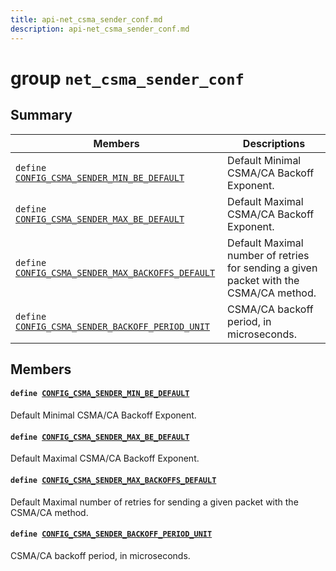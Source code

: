 ```yaml
---
title: api-net_csma_sender_conf.md
description: api-net_csma_sender_conf.md
---
```

# group `net_csma_sender_conf` 

## Summary

 Members                        | Descriptions                                
--------------------------------|---------------------------------------------
`define `[`CONFIG_CSMA_SENDER_MIN_BE_DEFAULT`](#group__net__csma__sender__conf_1ga195c0402b6187d327fddbc3c4f3eb956)            | Default Minimal CSMA/CA Backoff Exponent.
`define `[`CONFIG_CSMA_SENDER_MAX_BE_DEFAULT`](#group__net__csma__sender__conf_1ga217da0a93c7ac72c14c63a9222198c32)            | Default Maximal CSMA/CA Backoff Exponent.
`define `[`CONFIG_CSMA_SENDER_MAX_BACKOFFS_DEFAULT`](#group__net__csma__sender__conf_1gac4de51e882e26ed4a925fe0d8079a630)            | Default Maximal number of retries for sending a given packet with the CSMA/CA method.
`define `[`CONFIG_CSMA_SENDER_BACKOFF_PERIOD_UNIT`](#group__net__csma__sender__conf_1gab1f645973dd616d422f46b8df398da24)            | CSMA/CA backoff period, in microseconds.

## Members

#### `define `[`CONFIG_CSMA_SENDER_MIN_BE_DEFAULT`](#group__net__csma__sender__conf_1ga195c0402b6187d327fddbc3c4f3eb956) 

Default Minimal CSMA/CA Backoff Exponent.

#### `define `[`CONFIG_CSMA_SENDER_MAX_BE_DEFAULT`](#group__net__csma__sender__conf_1ga217da0a93c7ac72c14c63a9222198c32) 

Default Maximal CSMA/CA Backoff Exponent.

#### `define `[`CONFIG_CSMA_SENDER_MAX_BACKOFFS_DEFAULT`](#group__net__csma__sender__conf_1gac4de51e882e26ed4a925fe0d8079a630) 

Default Maximal number of retries for sending a given packet with the CSMA/CA method.

#### `define `[`CONFIG_CSMA_SENDER_BACKOFF_PERIOD_UNIT`](#group__net__csma__sender__conf_1gab1f645973dd616d422f46b8df398da24) 

CSMA/CA backoff period, in microseconds.

